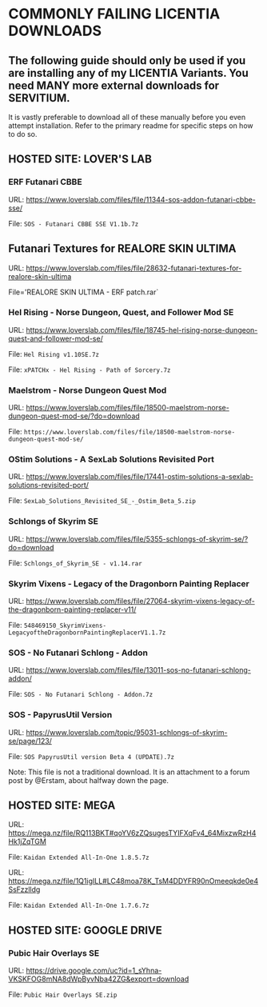 # COMMONLY FAILING LICENTIA DOWNLOADS

## The following guide should only be used if you are installing any of my LICENTIA Variants. You need MANY more external downloads for SERVITIUM.

It is vastly preferable to download all of these manually before you even attempt installation. Refer to the primary readme for specific steps on how to do so.

## HOSTED SITE: LOVER'S LAB

### ERF Futanari CBBE

URL: https://www.loverslab.com/files/file/11344-sos-addon-futanari-cbbe-sse/

File: `SOS - Futanari CBBE SSE V1.1b.7z`

## Futanari Textures for REALORE SKIN ULTIMA

URL: https://www.loverslab.com/files/file/28632-futanari-textures-for-realore-skin-ultima

File='REALORE SKIN ULTIMA - ERF patch.rar`

### Hel Rising - Norse Dungeon, Quest, and Follower Mod SE

URL: https://www.loverslab.com/files/file/18745-hel-rising-norse-dungeon-quest-and-follower-mod-se/

File: `Hel Rising v1.10SE.7z`

File: `xPATCHx - Hel Rising - Path of Sorcery.7z`

### Maelstrom - Norse Dungeon Quest Mod

URL: https://www.loverslab.com/files/file/18500-maelstrom-norse-dungeon-quest-mod-se/?do=download

File: `https://www.loverslab.com/files/file/18500-maelstrom-norse-dungeon-quest-mod-se/`

### OStim Solutions - A SexLab Solutions Revisited Port

URL: https://www.loverslab.com/files/file/17441-ostim-solutions-a-sexlab-solutions-revisited-port/

File: `SexLab_Solutions_Revisited_SE_-_Ostim_Beta_5.zip`

### Schlongs of Skyrim SE

URL: https://www.loverslab.com/files/file/5355-schlongs-of-skyrim-se/?do=download

File: `Schlongs_of_Skyrim_SE - v1.14.rar`

### Skyrim Vixens - Legacy of the Dragonborn Painting Replacer

URL: https://www.loverslab.com/files/file/27064-skyrim-vixens-legacy-of-the-dragonborn-painting-replacer-v11/

File: `548469150_SkyrimVixens-LegacyoftheDragonbornPaintingReplacerV1.1.7z`

### SOS - No Futanari Schlong - Addon

URL: https://www.loverslab.com/files/file/13011-sos-no-futanari-schlong-addon/

File: `SOS - No Futanari Schlong - Addon.7z`

### SOS - PapyrusUtil Version

URL: https://www.loverslab.com/topic/95031-schlongs-of-skyrim-se/page/123/

File: `SOS PapyrusUtil version Beta 4 (UPDATE).7z`

Note: This file is not a traditional download. It is an attachment to a forum post by @Erstam, about halfway down the page.

## HOSTED SITE: MEGA

URL: https://mega.nz/file/RQ113BKT#qoYV6zZQsugesTYIFXqFv4_64MixzwRzH4Hk1jZqTGM

File: `Kaidan Extended All-In-One 1.8.5.7z`

URL: https://mega.nz/file/1Q1igILL#LC48moa78K_TsM4DDYFR90nOmeeqkde0e4SsFzzlldg

File: `Kaidan Extended All-In-One 1.7.6.7z`

## HOSTED SITE: GOOGLE DRIVE

### Pubic Hair Overlays SE

URL: https://drive.google.com/uc?id=1_sYhna-VKSKFOG8mNA8dWpByvNba42ZG&export=download

File: `Pubic Hair Overlays SE.zip`
